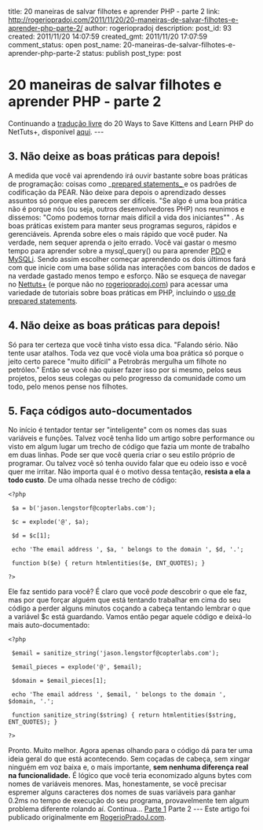 title: 20 maneiras de salvar filhotes e aprender PHP - parte 2
link: http://rogeriopradoj.com/2011/11/20/20-maneiras-de-salvar-filhotes-e-aprender-php-parte-2/
author: rogeriopradoj
description: 
post_id: 93
created: 2011/11/20 14:07:59
created_gmt: 2011/11/20 17:07:59
comment_status: open
post_name: 20-maneiras-de-salvar-filhotes-e-aprender-php-parte-2
status: publish
post_type: post

# 20 maneiras de salvar filhotes e aprender PHP - parte 2

Continuando a [tradução livre](/2011/11/15/20-maneiras-de-salvar-filhotes-e-aprender-php/) do 20 Ways to Save Kittens and Learn PHP do NetTuts+, disponível [aqui](http://net.tutsplus.com/tutorials/php/20-ways-to-save-kittens-and-learn-php/). \--- 

## 3\. Não deixe as boas práticas para depois!

A medida que você vai aprendendo irá ouvir bastante sobre boas práticas de programação: coisas como _[prepared statements_ ](http://dev.mysql.com/tech-resources/articles/%3Cspan%3E4.%3C/span%3E1/prepared-statements.html)e os padrões de codificação da PEAR. Não deixe para depois o aprendizado desses assuntos só porque eles parecem ser difíceis. "Se algo é uma boa prática não é porque nós (ou seja, outros desenvolvedores PHP) nos reunimos e dissemos: "Como podemos tornar mais difícil a vida dos iniciantes"" . As boas práticas existem para manter seus programas seguros, rápidos e gerenciáveis. Aprenda sobre eles o mais rápido que você puder. Na verdade, nem sequer aprenda o jeito errado. Você vai gastar o mesmo tempo para aprender sobre a mysql_query() ou para aprender [PDO](http://php.net/pdo) e [MySQLi](http://php.net/mysqli). Sendo assim escolher começar aprendendo os dois últimos fará com que inicie com uma base sólida nas interações com bancos de dados e na verdade gastado menos tempo e esforço. Não se esqueça de navegar no [Nettuts+](http://net.tutsplus.com) (e porque não no [rogeriopradoj.com]()) para acessar uma variedade de tutoriais sobre boas práticas em PHP, incluindo o [uso de prepared statements](http://net.tutsplus.com/articles/news/crud-with-php-prepared-statements-new-plus-tutorial/). 

## 4\. Não deixe as boas práticas para depois!

Só para ter certeza que você tinha visto essa dica. "Falando sério. Não tente usar atalhos. Toda vez que você viola uma boa prática só porque o jeito certo parece "muito difícil" a Petrobrás mergulha um filhote no petróleo." Então se você não quiser fazer isso por si mesmo, pelos seus projetos, pelos seus colegas ou pelo progresso da comunidade como um todo, pelo menos pense nos filhotes. 

## 5\. Faça códigos auto-documentados

No início é tentador tentar ser "inteligente" com os nomes das suas variáveis e funções. Talvez você tenha lido um artigo sobre performance ou visto em algum lugar um trecho de código que fazia um monte de trabalho em duas linhas. Pode ser que você queria criar o seu estilo próprio de programar. Ou talvez você só tenha ouvido falar que eu odeio isso e você quer me irritar. Não importa qual é o motivo dessa tentação, **resista a ela a todo custo**. De uma olhada nesse trecho de código: 
    
    
    <?php
    
     $a = b('jason.lengstorf@copterlabs.com');
    
     $c = explode('@', $a);
    
     $d = $c[1];
    
     echo 'The email address ', $a, ' belongs to the domain ', $d, '.';
    
     function b($e) { return htmlentities($e, ENT_QUOTES); }
    
    ?>

Ele faz sentido para você? É claro que você _pode_ descobrir o que ele faz, mas por que forçar alguém que está tentando trabalhar em cima do seu código a perder alguns minutos coçando a cabeça tentando lembrar o que a variável $c está guardando. Vamos então pegar aquele código e deixá-lo mais auto-documentado: 
    
    
    <?php
    
     $email = sanitize_string('jason.lengstorf@copterlabs.com');
    
     $email_pieces = explode('@', $email);
    
     $domain = $email_pieces[1];
    
     echo 'The email address ', $email, ' belongs to the domain ', $domain, '.';
    
     function sanitize_string($string) { return htmlentities($string, ENT_QUOTES); }
    
    ?>

Pronto. Muito melhor. Agora apenas olhando para o código dá para ter uma ideia geral do que está acontecendo. Sem coçadas de cabeça, sem xingar ninguém em voz baixa e, o mais importante, **sem nenhuma diferença real na funcionalidade.** É lógico que você teria economizado alguns bytes com nomes de variáveis menores. Mas, honestamente, se você precisar espremer alguns caracteres dos nomes de suas variáveis para ganhar 0.2ms no tempo de execução do seu programa, provavelmente tem algum problema diferente rolando aí. Continua... [Parte 1](/2011/11/15/20-maneiras-de-salvar-filhotes-e-aprender-php/) Parte 2 \--- Este artigo foi publicado originalmente em [RogerioPradoJ.com](http://rogeriopradoj.com).